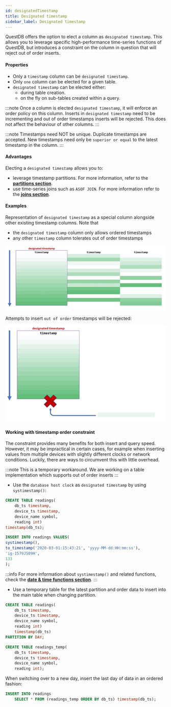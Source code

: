 ```yaml
---
id: designatedTimestamp
title: Designated timestamp
sidebar_label: Designated timestamp
---
```


 
QuestDB offers the option to elect a column as `designated timestamp`. This allows you to leverage specific
high-performance time-series functions of QuestDB, but introduces a constraint on the column in question that
will reject out of order inserts.

#### Properties
- Only a `timestamp` column can be `designated timestamp`.
- Only `one` column can be elected for a given table.
- `designated timestamp` can be elected either:
    - during table creation.
    - on the fly on sub-tables created within a query.

:::note
Once a column is elected `designated timestamp`, it will enforce an order policy on this column. 
Inserts in `designated timestamp` need to be incrementing and out of order timestamps inserts will be rejected.
This does not affect the behaviour of other columns.
:::

:::note
Timestamps need NOT be unique. Duplicate timestamps are accepted. 
New timestamps need only be `superior or equal` to the latest timestamp in the column.
:::

#### Advantages
Electing a `designated timestamp` allows you to:
- leverage timestamp partitions. For more information, refer to the **[partitions section](partitions.md)**.
- use time-series joins such as `ASOF JOIN`. For more information refer to the  **[joins section](joins.md)**.

#### Examples

Representation of `designated timestamp` as a special column alongside other existing timestamp columns. 
Note that
 - the `designated timestamp` column only allows ordered timestamps 
 - any other `timestamp` column tolerates out of order timestamps 
 
![designated timestamp](/static/img/designated_timestamp.jpg)

Attempts to insert `out of order` timestamps will be rejected:

![timestamp reject](/static/img/timestamp_reject.jpg)


#### Working with timestamp order constraint
The constraint provides many benefits for both insert and query speed. However, it may be impractical in certain cases,
for example when inserting values from multiple devices with slightly different clocks or network conditions.
Luckily, there are ways to circumvent this with little overhead.

:::note
This is a temporary workaround. We are working on a table implementation which supports out of order inserts
:::

- Use the `database host clock` as `designated timestamp` by using `systimestamp()`:

```sql title=""
CREATE TABLE readings(
    db_ts timestamp, 
    device_ts timestamp, 
    device_name symbol, 
    reading int) 
timestamp(db_ts);
```

```sql
INSERT INTO readings VALUES(
systimestamp(),
to_timestamp('2020-03-01:15:43:21', 'yyyy-MM-dd:HH:mm:ss'),
'ig-1579JS09H',
133
);
```

:::info
For more information about `systimestamp()` and related functions, check the 
**[date & time functions section](functionsDateAndTime.md)**.
:::

- Use a temporary table for the latest partition and order data to insert into the main table when changing partition.

```sql title="Main table"
CREATE TABLE readings(
    db_ts timestamp, 
    device_ts timestamp, 
    device_name symbol, 
    reading int)
    timestamp(db_ts)
PARTITION BY DAY;
```

```sql title="Temporary table"
CREATE TABLE readings_temp(
    db_ts timestamp, 
    device_ts timestamp, 
    device_name symbol, 
    reading int);
```

When switching over to a new day, insert the last day of data in an ordered fashion:
```sql title="Insert ordered data"
INSERT INTO readings 
    SELECT * FROM (readings_temp ORDER BY db_ts) timestamp(db_ts);
```
